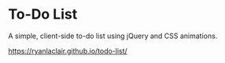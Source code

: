 # To-Do List

A simple, client-side to-do list using jQuery and CSS animations.

https://ryanlaclair.github.io/todo-list/
